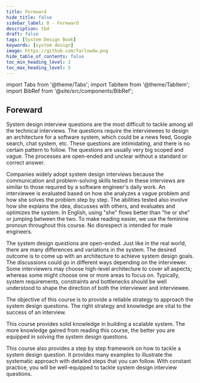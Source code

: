 ```yaml
---
title: Foreward
hide_title: false
sidebar_label: 0 - Foreward
description: tbd
draft: false
tags: [System Design Book]
keywords: [system design]
image: https://github.com/farlowdw.png
hide_table_of_contents: false
toc_min_heading_level: 2
toc_max_heading_level: 5
---
```


import Tabs from '@theme/Tabs';
import TabItem from '@theme/TabItem';
import BibRef from '@site/src/components/BibRef';

## Foreward

System design interview questions are the most difficult to tackle among all the technical interviews. The questions require the interviewees to design an architecture for a software system, which could be a news feed, Google search, chat system, etc. These questions are intimidating, and there is no certain pattern to follow. The questions are usually very big scoped and vague. The processes are open-ended and unclear without a standard or correct answer.

Companies widely adopt system design interviews because the communication and problem-solving skills tested in these interviews are similar to those required by a software engineer's daily work. An interviewee is evaluated based on how she analyzes a vague problem and how she solves the problem step by step. The abilities tested also involve how she explains the idea, discusses with others, and evaluates and optimizes the system. In English, using "she" flows better than "he or she" or jumping between the two. To make reading easier, we use the feminine pronoun throughout this course. No disrespect is intended for male engineers.

The system design questions are open-ended. Just like in the real world, there are many differences and variations in the system. The desired outcome is to come up with an architecture to achieve system design goals. The discussions could go in different ways depending on the interviewer. Some interviewers may choose high-level architecture to cover all aspects; whereas some might choose one or more areas to focus on. Typically, system requirements, constraints and bottlenecks should be well understood to shape the direction of both the interviewer and interviewee.

The objective of this course is to provide a reliable strategy to approach the system design questions. The right strategy and knowledge are vital to the success of an interview.

This course provides solid knowledge in building a scalable system. The more knowledge gained from reading this course, the better you are equipped in solving the system design questions.

This course also provides a step by step framework on how to tackle a system design question. It provides many examples to illustrate the systematic approach with detailed steps that you can follow. With constant practice, you will be well-equipped to tackle system design interview questions.